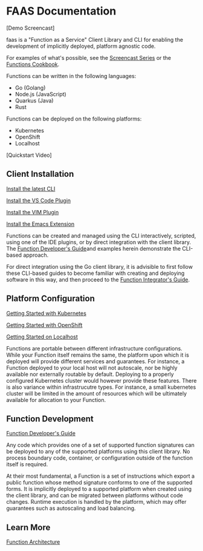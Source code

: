 # FAAS Documentation

[Demo Screencast]

faas is a "Function as a Service" Client Library and CLI for enabling the development of implicitly deployed, platform agnostic code.

For examples of what's possible, see the [Screencast Series](getting_started_screencast.md) or the [Functions Cookbook](functions_cookbook.md).

Functions can be written in the following languages:

* Go (Golang)
* Node.js (JavaScript)
* Quarkus (Java)
* Rust

Functions can be deployed on the following platforms:

* Kubernetes
* OpenShift
* Localhost

[Quickstart Video]

## Client Installation

[Install the latest CLI](installing_cli.md)

[Install the VS Code Plugin](installing_vscode.md)

[Install the VIM Plugin](installing_vim.md)

[Install the Emacs Extension](installing_emacs.md)

Functions can be created and managed using the CLI interactively, scripted, using one of the IDE plugins, or by direct integration with the client library.   The [Function Developer's Guide](developers_guide.md)and examples herein demonstrate the CLI-based approach.  

For direct integration using the Go client library, it is advisible to first follow these CLI-based guides to become familiar with creating and deploying software in this way, and then proceed to the [Function Integrator's Guide](integrators_guide.md).

## Platform Configuration

[Getting Started with Kubernetes](getting_started_kubernetes.md)

[Getting Started with OpenShift](getting_started_openshift.md)

[Getting Started on Localhost](getting_started_localhost.md)

Functions are portable between different infrastructure configurations.  While your Function itself remains the same, the platform upon which it is deployed will provide different services and guarantees.  For instance, a Function deployed to your local host will not autoscale, nor be highly available nor externally routable by default.  Deploying to a properly configured Kubernetes cluster would however provide these features.  There is also variance within infrastrucutre types.  For instance, a small kubernetes cluster will be limited in the amount of resources which will be ultimately available for allocation to your Function.

## Function Development

[Function Developer's Guide](developers_guide.md)

Any code which provides one of a set of supported function signatures can be deployed to any of the supported platforms using this client library.  No process boundary code, container, or configuration outside of the function itself is required.

At their most fundamental, a Function is a set of instructions which export a public function whose method signature conforms to one of the supported forms.  It is implicitly deployed to a supported platform when created using the client library, and can be migrated between platforms without code changes.  Runtime execution is handled by the platform, which may offer guarantees such as autoscaling and load balancing.  


## Learn More

[Function Architecture](architecture.md)

